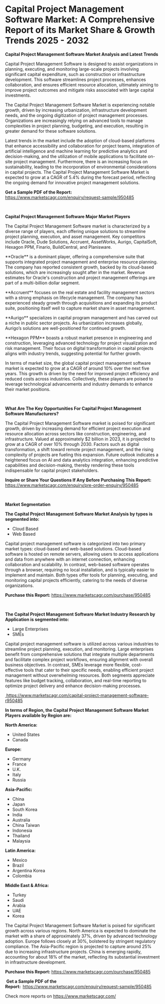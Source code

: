 <p><h1>Capital Project Management Software Market: A Comprehensive Report of its Market Share & Growth Trends 2025 - 2032</h1></p><p><strong>Capital Project Management Software Market Analysis and Latest Trends</strong></p>
<p><p>Capital Project Management Software is designed to assist organizations in planning, executing, and monitoring large-scale projects involving significant capital expenditure, such as construction or infrastructure development. This software streamlines project processes, enhances collaboration, and ensures efficient resource allocation, ultimately aiming to improve project outcomes and mitigate risks associated with large capital investments.</p><p>The Capital Project Management Software Market is experiencing notable growth, driven by increasing urbanization, infrastructure development needs, and the ongoing digitization of project management processes. Organizations are increasingly relying on advanced tools to manage complexities in project planning, budgeting, and execution, resulting in greater demand for these software solutions.</p><p>Latest trends in the market include the adoption of cloud-based platforms that enhance accessibility and collaboration for project teams, integration of artificial intelligence and machine learning for predictive analytics and decision-making, and the utilization of mobile applications to facilitate on-site project management. Furthermore, there is an increasing focus on sustainability, leading to the incorporation of environmental considerations in capital projects. The Capital Project Management Software Market is expected to grow at a CAGR of 5.4% during the forecast period, reflecting the ongoing demand for innovative project management solutions.</p></p>
<p><strong>Get a Sample PDF of the Report:&nbsp;</strong> <a href="https://www.marketscagr.com/enquiry/request-sample/950485?utm_campaign=3096&utm_medium=2&utm_source=Github&utm_content=ia&utm_term=06032025&utm_id=capital-project-management-software">https://www.marketscagr.com/enquiry/request-sample/950485</a></p>
<p>&nbsp;</p>
<p><strong>Capital Project Management Software Major Market Players</strong></p>
<p><p>The Capital Project Management Software market is characterized by a diverse range of players, each offering unique solutions to streamline project planning, execution, and asset management. Key competitors include Oracle, Dude Solutions, Accruent, AssetWorks, Aurigo, CapitalSoft, Hexagon PPM, Finario, BuildCentral, and Planisware.</p><p>**Oracle** is a dominant player, offering a comprehensive suite that supports integrated project management and enterprise resource planning. The company has reported consistent growth, backed by its cloud-based solutions, which are increasingly sought after in the market. Revenue estimates for Oracle's construction and project management offerings are part of a multi-billion dollar segment.</p><p>**Accruent** focuses on the real estate and facility management sectors with a strong emphasis on lifecycle management. The company has experienced steady growth through acquisitions and expanding its product suite, positioning itself well to capture market share in asset management.</p><p>**Aurigo** specializes in capital program management and has carved out a niche in public sector projects. As urbanization increases globally, Aurigo’s solutions are well-positioned for continued growth.</p><p>**Hexagon PPM** boasts a robust market presence in engineering and construction, leveraging advanced technology for project visualization and risk management. Their focus on digital transformation in capital projects aligns with industry trends, suggesting potential for further growth.</p><p>In terms of market size, the global capital project management software market is expected to grow at a CAGR of around 10% over the next five years. This growth is driven by the need for improved project efficiency and reduced costs across industries. Collectively, these players are poised to leverage technological advancements and industry demands to enhance their market positions.</p></p>
<p>&nbsp;</p>
<p><strong>What Are The Key Opportunities For Capital Project Management Software Manufacturers?</strong></p>
<p><p>The Capital Project Management Software market is poised for significant growth, driven by increasing demand for efficient project execution and resource allocation across sectors like construction, engineering, and infrastructure. Valued at approximately $2 billion in 2023, it is projected to grow at a CAGR of over 10% through 2030. Factors such as digital transformation, a shift toward remote project management, and the rising complexity of projects are fueling this expansion. Future outlook indicates a heightened focus on AI and data analytics integration, enhancing predictive capabilities and decision-making, thereby rendering these tools indispensable for capital project stakeholders.</p></p>
<p><strong>Inquire or Share Your Questions If Any Before Purchasing This Report:</strong> <a href="https://www.marketscagr.com/enquiry/pre-order-enquiry/950485?utm_campaign=3096&utm_medium=2&utm_source=Github&utm_content=ia&utm_term=06032025&utm_id=capital-project-management-software">https://www.marketscagr.com/enquiry/pre-order-enquiry/950485</a></p>
<p>&nbsp;</p>
<p><strong>Market Segmentation</strong></p>
<p><strong>The Capital Project Management Software Market Analysis by types is segmented into:</strong></p>
<p><ul><li>Cloud Based</li><li>Web Based</li></ul></p>
<p><p>Capital project management software is categorized into two primary market types: cloud-based and web-based solutions. Cloud-based software is hosted on remote servers, allowing users to access applications and data from anywhere with an internet connection, enhancing collaboration and scalability. In contrast, web-based software operates through a browser, requiring no local installation, and is typically easier to implement and maintain. Both types offer tools for planning, executing, and monitoring capital projects efficiently, catering to the needs of diverse organizations.</p></p>
<p><strong>Purchase this Report:&nbsp;</strong><a href="https://www.marketscagr.com/purchase/950485?utm_campaign=3096&utm_medium=2&utm_source=Github&utm_content=ia&utm_term=06032025&utm_id=capital-project-management-software">https://www.marketscagr.com/purchase/950485</a></p>
<p>&nbsp;</p>
<p><strong>The Capital Project Management Software Market Industry Research by Application is segmented into:</strong></p>
<p><ul><li>Large Enterprises</li><li>SMEs</li></ul></p>
<p><p>Capital project management software is utilized across various industries to streamline project planning, execution, and monitoring. Large enterprises benefit from comprehensive solutions that integrate multiple departments and facilitate complex project workflows, ensuring alignment with overall business objectives. In contrast, SMEs leverage more flexible, cost-effective tools that cater to their specific needs, enabling efficient project management without overwhelming resources. Both segments appreciate features like budget tracking, collaboration, and real-time reporting to optimize project delivery and enhance decision-making processes.</p></p>
<p><a href="https://www.marketscagr.com/capital-project-management-software-r950485?utm_campaign=3096&utm_medium=2&utm_source=Github&utm_content=ia&utm_term=06032025&utm_id=capital-project-management-software">&nbsp;https://www.marketscagr.com/capital-project-management-software-r950485</a></p>
<p><strong>In terms of Region, the Capital Project Management Software Market Players available by Region are:</strong></p>
<p>
    <p> <strong> North America: </strong>
        <ul>
            <li>United States</li>
            <li>Canada</li>
        </ul>
        </p> 
    <p> <strong> Europe: </strong>
        <ul>
            <li>Germany</li>
            <li>France</li>
            <li>U.K.</li>
            <li>Italy</li>
            <li>Russia</li>
        </ul>
        </p> 
    <p> <strong> Asia-Pacific: </strong>
        <ul>
            <li>China</li>
            <li>Japan</li>
            <li>South Korea</li>
            <li>India</li>
            <li>Australia</li>
            <li>China Taiwan</li>
            <li>Indonesia</li>
            <li>Thailand</li>
            <li>Malaysia</li>
        </ul>
        </p> 
    <p> <strong> Latin America: </strong>
        <ul>
            <li>Mexico</li>
            <li>Brazil</li>
            <li>Argentina Korea</li>
            <li>Colombia</li>
        </ul>
        </p> 
    <p> <strong> Middle East & Africa: </strong>
        <ul>
            <li>Turkey</li>
            <li>Saudi</li>
            <li>Arabia</li>
            <li>UAE</li>
            <li>Korea</li>
        </ul>
    </p>
    </p>
<p><p>The Capital Project Management Software Market is poised for significant growth across various regions. North America is expected to dominate the market with a share of approximately 37%, driven by advanced technology adoption. Europe follows closely at 30%, bolstered by stringent regulatory compliance. The Asia-Pacific region is projected to capture around 25% due to increasing infrastructure projects. China is emerging rapidly, accounting for about 18% of the market, reflecting its substantial investment in infrastructure development.</p></p>
<p><strong>Purchase this Report: </strong><a href="https://www.marketscagr.com/purchase/950485?utm_campaign=3096&utm_medium=2&utm_source=Github&utm_content=ia&utm_term=06032025&utm_id=capital-project-management-software">https://www.marketscagr.com/purchase/950485</a></p>
<p>&nbsp;<strong>Get a Sample PDF of the Report:&nbsp;&nbsp;</strong><a href="https://www.marketscagr.com/enquiry/request-sample/950485?utm_campaign=3096&utm_medium=2&utm_source=Github&utm_content=ia&utm_term=06032025&utm_id=capital-project-management-software">https://www.marketscagr.com/enquiry/request-sample/950485</a></p>
<p><strong></strong></p>
<p>Check more reports on <a href="https://www.marketscagr.com/?utm_campaign=3096&utm_medium=2&utm_source=Github&utm_content=ia&utm_term=06032025&utm_id=capital-project-management-software">https://www.marketscagr.com/</a></p>